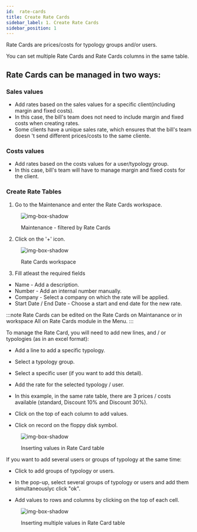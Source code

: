 ```yaml
---
id:  rate-cards
title: Create Rate Cards
sidebar_label: 1. Create Rate Cards
sidebar_position: 1
---
```



Rate Cards are prices/costs for typology groups and/or users.

You can set multiple Rate Cards and Rate Cards columns in the same table.

## Rate Cards can be managed in two ways:

### Sales values

- Add rates based on the sales values for a specific client(including margin and fixed costs).
- In this case, the bill's team does not need to include margin and fixed costs when creating rates.
- Some clients have a unique sales rate, which ensures that the bill's team doesn 't send different prices/costs to the same cliente.

### Costs values

- Add rates based on the costs values for a user/typology group.
- In this case, bill's team will have to manage margin and fixed costs for the client.

### Create Rate Tables


1. Go to the Maintenance and enter the Rate Cards workspace.


<figure>

![img-box-shadow](/img/university/contracts/university-contracts-rateCards-1.png)
<figcaption>Maintenance - filtered by Rate Cards</figcaption>
</figure>


2. Click on the '+' icon.


<figure>

![img-box-shadow](/img/university/contracts/university-contracts-rateCards-2.png)
<figcaption>Rate Cards workspace</figcaption>
</figure>


3. Fill atleast the required fields

- Name - Add a description.
- Number - Add an internal number manually.
- Company - Select a company on which the rate will be applied.
- Start Date / End Date - Choose a start and end date for the new rate.


:::note
Rate Cards can be edited on the Rate Cards on Maintanance or in workspace All on Rate Cards module in the Menu.
:::




To manage the Rate Card, you will need to add new lines, and / or typologies (as in an excel format):

- Add a line to add a specific typology.
- Select a typology group.

- Select a specific user (if you want to add this detail).

- Add the rate for the selected typology / user.

- In this example, in the same rate table, there are 3 prices / costs available (standard, Discount 10% and Discount 30%).

- Click on the top of each column to add values.

- Click on record on the floppy disk symbol.


<figure>

![img-box-shadow](/img/university/contracts/university-contracts-rateCards-3.png)
<figcaption>Inserting values in Rate Card table</figcaption>
</figure>

If you want to add several users or groups of typology at the same time:

- Click to add groups of typology or users.

- In the pop-up, select several groups of typology or users and add them simultaneouslyc click "ok".

- Add values ​​to rows and columns by clicking on the top of each cell.

<figure>

![img-box-shadow](/img/university/contracts/university-contracts-rateCards-3.png)
<figcaption>Inserting multiple values in Rate Card table</figcaption>
</figure>
